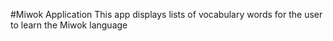#Miwok Application
This app displays lists of vocabulary words for the user to learn the Miwok language
